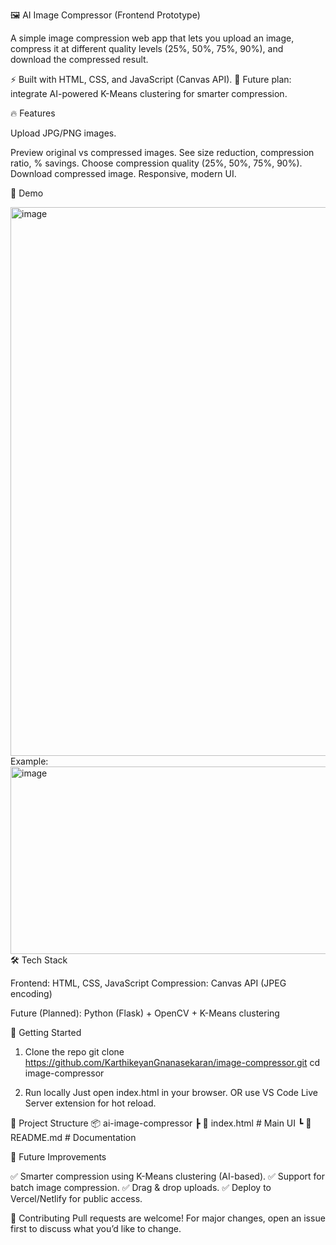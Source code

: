 🖼️ AI Image Compressor (Frontend Prototype)

A simple image compression web app that lets you upload an image, compress it at different quality levels (25%, 50%, 75%, 90%), and download the compressed result.

⚡ Built with HTML, CSS, and JavaScript (Canvas API).
🚀 Future plan: integrate AI-powered K-Means clustering for smarter compression.

🔥 Features

Upload JPG/PNG images.

Preview original vs compressed images.
See size reduction, compression ratio, % savings.
Choose compression quality (25%, 50%, 75%, 90%).
Download compressed image.
Responsive, modern UI.

📸 Demo

<img width="1876" height="878" alt="image" src="https://github.com/user-attachments/assets/4cfe33dc-4c1d-4d9b-a1f0-c01ff4dd5807" />
Example:
<img width="950" height="300" alt="image" src="https://github.com/user-attachments/assets/12e29e46-6d78-4543-bcdf-7d7d3d4daa97" />
🛠️ Tech Stack

Frontend: HTML, CSS, JavaScript
Compression: Canvas API (JPEG encoding)

Future (Planned): Python (Flask) + OpenCV + K-Means clustering

🚀 Getting Started
1. Clone the repo
git clone https://github.com/KarthikeyanGnanasekaran/image-compressor.git
cd image-compressor

2. Run locally
Just open index.html in your browser.
OR use VS Code Live Server extension for hot reload.

📂 Project Structure
📦 ai-image-compressor
 ┣ 📜 index.html      # Main UI
 ┗ 📜 README.md       # Documentation

🔮 Future Improvements

✅ Smarter compression using K-Means clustering (AI-based).
✅ Support for batch image compression.
✅ Drag & drop uploads.
✅ Deploy to Vercel/Netlify for public access.

🤝 Contributing
Pull requests are welcome! For major changes, open an issue first to discuss what you’d like to change.
